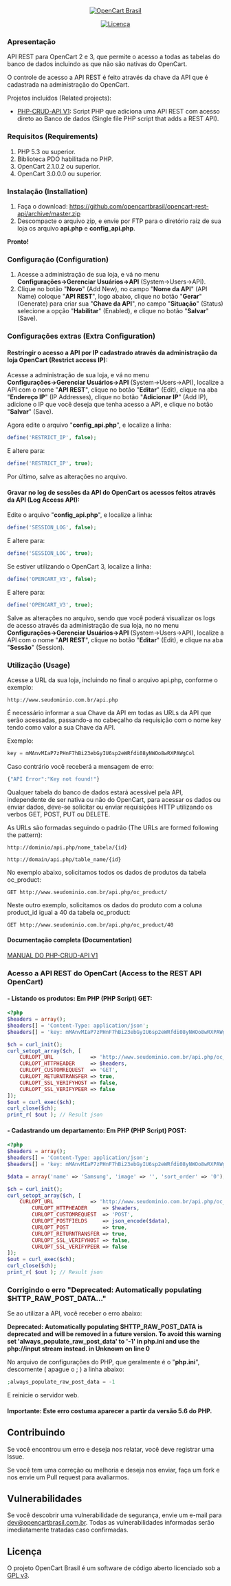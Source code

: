 <p align="center"><a href="https://www.opencartbrasil.com.br/"><img src="https://forum.opencartbrasil.com.br/ext/sitesplat/flatbootsminicms/images/logo/logo-colorida.png" alt="OpenCart Brasil"></a>
</p>

<p align="center">
<a href="./LICENSE"><img src="https://img.shields.io/github/license/opencartbrasil/opencart-rest-api.svg" alt="Licença"></a>
</p>

### Apresentação

API REST para OpenCart 2 e 3, que permite o acesso a todas as tabelas do banco de dados incluindo as que não são nativas do OpenCart.

O controle de acesso a API REST é feito através da chave da API que é cadastrada na administração do OpenCart.

Projetos incluídos (Related projects):

  - [PHP-CRUD-API V1](https://github.com/mevdschee/php-crud-api/tree/v1): Script PHP que adiciona uma API REST com acesso direto ao Banco de dados (Single file PHP script that adds a REST API).

### Requisitos (Requirements)

 1. PHP 5.3 ou superior.
 2. Biblioteca PDO habilitada no PHP.
 3. OpenCart 2.1.0.2 ou superior.
 3. OpenCart 3.0.0.0 ou superior.

### Instalação (Installation)

 1. Faça o download: https://github.com/opencartbrasil/opencart-rest-api/archive/master.zip
 2. Descompacte o arquivo zip, e envie por FTP para o diretório raiz de sua loja os arquivo **api.php** e **config_api.php**.

**Pronto!**
 
### Configuração (Configuration)

 1. Acesse a administração de sua loja, e vá no menu **Configurações→Gerenciar Usuários→API** (System→Users→API).
 2. Clique no botão "**Novo**" (Add New), no campo "**Nome da API**" (API Name) coloque "**API REST**", logo abaixo, clique no botão "**Gerar**" (Generate) para criar sua "**Chave da API**", no campo "**Situação**" (Status) selecione a opção "**Habilitar**" (Enabled), e clique no botão "**Salvar**" (Save).
 
### Configurações extras (Extra Configuration)

#### Restringir o acesso a API por IP cadastrado através da administração da loja OpenCart (Restrict access IP):

Acesse a administração de sua loja, e vá no menu **Configurações→Gerenciar Usuários→API** (System→Users→API), localize a API com o nome "**API REST**", clique no botão "**Editar**" (Edit), clique na aba "**Endereço IP**" (IP Addresses), clique no botão "**Adicionar IP**" (Add IP), adicione o IP que você deseja que tenha acesso a API, e clique no botão "**Salvar**" (Save).
 
Agora edite o arquivo "**config_api.php**", e localize a linha:

```php
define('RESTRICT_IP', false);
```

E altere para:

```php
define('RESTRICT_IP', true);
```

Por último, salve as alterações no arquivo.

#### Gravar no log de sessões da API do OpenCart os acessos feitos através da API (Log Access API):

Edite o arquivo "**config_api.php**", e localize a linha:

```php
define('SESSION_LOG', false);
```

E altere para:

```php
define('SESSION_LOG', true);
```

Se estiver utilizando o OpenCart 3, localize a linha:

```php
define('OPENCART_V3', false);
```

E altere para:

```php
define('OPENCART_V3', true);
```

Salve as alterações no arquivo, sendo que você poderá visualizar os logs de acesso através da administração de sua loja, no no menu **Configurações→Gerenciar Usuários→API** (System→Users→API), localize a API com o nome "**API REST**", clique no botão "**Editar**" (Edit), e clique na aba "**Sessão**" (Session).

### Utilização (Usage)

Acesse a URL da sua loja, incluindo no final o arquivo api.php, conforme o exemplo:

```http
http://www.seudominio.com.br/api.php
```

É necessário informar a sua Chave da API em todas as URLs da API que serão acessadas, passando-a no cabeçalho da requisição com o nome key tendo como valor a sua Chave da API.

Exemplo:

```js
key = mMAnvMIaP7zPHnF7hBi23ebGyIU6sp2eWRfdi08yNWOo8wRXPAWgCol
```

Caso contrário você receberá a mensagem de erro:

```js
{"API Error":"Key not found!"}
```

Qualquer tabela do banco de dados estará acessivel pela API, independente de ser nativa ou não do OpenCart, para acessar os dados ou enviar dados, deve-se solicitar ou enviar requisições HTTP utilizando os verbos GET, POST, PUT ou DELETE.

As URLs são formadas seguindo o padrão (The URLs are formed following the pattern):

```http
http://dominio/api.php/nome_tabela/{id} 
```

```http
http://domain/api.php/table_name/{id}
```

No exemplo abaixo, solicitamos todos os dados de produtos da tabela oc_product:

```http
GET http://www.seudominio.com.br/api.php/oc_product/
```

Neste outro exemplo, solicitamos os dados do produto com a coluna product_id igual a 40 da tabela oc_product:

```http
GET http://www.seudominio.com.br/api.php/oc_product/40
```

#### Documentação completa (Documentation)

[MANUAL DO PHP-CRUD-API V1](https://github.com/mevdschee/php-crud-api/blob/v1/README.md)

### Acesso a API REST do OpenCart (Access to the REST API OpenCart)

#### - Listando os produtos: Em PHP (PHP Script) GET:

```php
<?php
$headers = array();
$headers[] = 'Content-Type: application/json';
$headers[] = 'key: mMAnvMIaP7zPHnF7hBi23ebGyIU6sp2eWRfdi08yNWOo8wRXPAWgCol'; // // Replace key value for API key OpenCart (Only numbers and letters)

$ch = curl_init();
curl_setopt_array($ch, [
	CURLOPT_URL            => 'http://www.seudominio.com.br/api.php/oc_product/', // Replace domain and table name
	CURLOPT_HTTPHEADER     => $headers,
	CURLOPT_CUSTOMREQUEST  => 'GET',
	CURLOPT_RETURNTRANSFER => true,
	CURLOPT_SSL_VERIFYHOST => false,
	CURLOPT_SSL_VERIFYPEER => false
]);
$out = curl_exec($ch);
curl_close($ch);
print_r( $out ); // Result json
```

#### - Cadastrando um departamento: Em PHP (PHP Script) POST:

```php
<?php
$headers = array();
$headers[] = 'Content-Type: application/json';
$headers[] = 'key: mMAnvMIaP7zPHnF7hBi23ebGyIU6sp2eWRfdi08yNWOo8wRXPAWgCol'; // // Replace key value for API key OpenCart (Only numbers and letters)

$data = array('name' => 'Samsung', 'image' => '', 'sort_order' => '0');

$ch = curl_init();
curl_setopt_array($ch, [
	CURLOPT_URL            => 'http://www.seudominio.com.br/api.php/oc_manufacturer/', // Replace domain and table name
        CURLOPT_HTTPHEADER     => $headers,
        CURLOPT_CUSTOMREQUEST  => 'POST',
        CURLOPT_POSTFIELDS     => json_encode($data),
        CURLOPT_POST           => true,
        CURLOPT_RETURNTRANSFER => true,
        CURLOPT_SSL_VERIFYHOST => false,
        CURLOPT_SSL_VERIFYPEER => false
]);
$out = curl_exec($ch);
curl_close($ch);
print_r( $out ); // Result json
```

### Corrigindo o erro "Deprecated: Automatically populating $HTTP_RAW_POST_DATA..."

Se ao utilizar a API, você receber o erro abaixo:

**Deprecated: Automatically populating $HTTP_RAW_POST_DATA is deprecated and will be removed in a future version. To avoid this warning set 'always_populate_raw_post_data' to '-1' in php.ini and use the php://input stream instead. in Unknown on line 0**

No arquivo de configurações do PHP, que geralmente é o "**php.ini**", descomente ( apague o ; ) a linha abaixo:
```php
;always_populate_raw_post_data = -1
```

E reinicie o servidor web. 

#### Importante: Este erro costuma aparecer a partir da versão 5.6 do PHP.

## Contribuindo

Se você encontrou um erro e deseja nos relatar, você deve registrar uma Issue.

Se você tem uma correção ou melhoria e deseja nos enviar, faça um fork e nos envie um Pull request para avaliarmos.

## Vulnerabilidades

Se você descobrir uma vulnerabilidade de segurança, envie um e-mail para [dev@opencartbrasil.com.br](mailto:dev@opencartbrasil.com.br). Todas as vulnerabilidades informadas serão imediatamente tratadas caso confirmadas.

## Licença

O projeto OpenCart Brasil é um software de código aberto licenciado sob a [GPL v3](./LICENSE).
